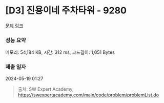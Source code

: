 # [D3] 진용이네 주차타워 - 9280 

[문제 링크](https://swexpertacademy.com/main/code/problem/problemDetail.do?contestProbId=AW9j74FacD0DFAUY) 

### 성능 요약

메모리: 54,184 KB, 시간: 312 ms, 코드길이: 1,051 Bytes

### 제출 일자

2024-05-19 01:27



> 출처: SW Expert Academy, https://swexpertacademy.com/main/code/problem/problemList.do